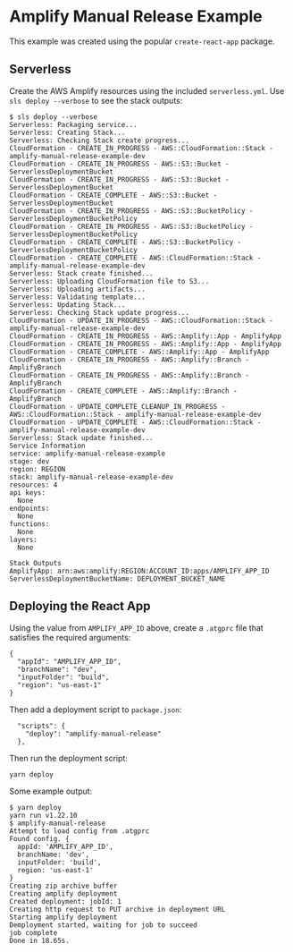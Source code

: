 # Amplify Manual Release Example

This example was created using the popular `create-react-app` package.

## Serverless

Create the AWS Amplify resources using the included `serverless.yml`.  Use `sls deploy --verbose` to see the stack outputs:

```
$ sls deploy --verbose
Serverless: Packaging service...
Serverless: Creating Stack...
Serverless: Checking Stack create progress...
CloudFormation - CREATE_IN_PROGRESS - AWS::CloudFormation::Stack - amplify-manual-release-example-dev
CloudFormation - CREATE_IN_PROGRESS - AWS::S3::Bucket - ServerlessDeploymentBucket
CloudFormation - CREATE_IN_PROGRESS - AWS::S3::Bucket - ServerlessDeploymentBucket
CloudFormation - CREATE_COMPLETE - AWS::S3::Bucket - ServerlessDeploymentBucket
CloudFormation - CREATE_IN_PROGRESS - AWS::S3::BucketPolicy - ServerlessDeploymentBucketPolicy
CloudFormation - CREATE_IN_PROGRESS - AWS::S3::BucketPolicy - ServerlessDeploymentBucketPolicy
CloudFormation - CREATE_COMPLETE - AWS::S3::BucketPolicy - ServerlessDeploymentBucketPolicy
CloudFormation - CREATE_COMPLETE - AWS::CloudFormation::Stack - amplify-manual-release-example-dev
Serverless: Stack create finished...
Serverless: Uploading CloudFormation file to S3...
Serverless: Uploading artifacts...
Serverless: Validating template...
Serverless: Updating Stack...
Serverless: Checking Stack update progress...
CloudFormation - UPDATE_IN_PROGRESS - AWS::CloudFormation::Stack - amplify-manual-release-example-dev
CloudFormation - CREATE_IN_PROGRESS - AWS::Amplify::App - AmplifyApp
CloudFormation - CREATE_IN_PROGRESS - AWS::Amplify::App - AmplifyApp
CloudFormation - CREATE_COMPLETE - AWS::Amplify::App - AmplifyApp
CloudFormation - CREATE_IN_PROGRESS - AWS::Amplify::Branch - AmplifyBranch
CloudFormation - CREATE_IN_PROGRESS - AWS::Amplify::Branch - AmplifyBranch
CloudFormation - CREATE_COMPLETE - AWS::Amplify::Branch - AmplifyBranch
CloudFormation - UPDATE_COMPLETE_CLEANUP_IN_PROGRESS - AWS::CloudFormation::Stack - amplify-manual-release-example-dev
CloudFormation - UPDATE_COMPLETE - AWS::CloudFormation::Stack - amplify-manual-release-example-dev
Serverless: Stack update finished...
Service Information
service: amplify-manual-release-example
stage: dev
region: REGION
stack: amplify-manual-release-example-dev
resources: 4
api keys:
  None
endpoints:
  None
functions:
  None
layers:
  None

Stack Outputs
AmplifyApp: arn:aws:amplify:REGION:ACCOUNT_ID:apps/AMPLIFY_APP_ID
ServerlessDeploymentBucketName: DEPLOYMENT_BUCKET_NAME
```

## Deploying the React App

Using the value from `AMPLIFY_APP_ID` above, create a `.atgprc` file that satisfies the required arguments:

```
{
  "appId": "AMPLIFY_APP_ID",
  "branchName": "dev",
  "inputFolder": "build",
  "region": "us-east-1"
}
```

Then add a deployment script to `package.json`:

```
  "scripts": {
    "deploy": "amplify-manual-release"
  },

```

Then run the deployment script:

```
yarn deploy
```

Some example output:

```
$ yarn deploy
yarn run v1.22.10
$ amplify-manual-release
Attempt to load config from .atgprc
Found config. {
  appId: 'AMPLIFY_APP_ID',
  branchName: 'dev',
  inputFolder: 'build',
  region: 'us-east-1'
}
Creating zip archive buffer
Creating amplify deployment
Created deployment: jobId: 1
Creating http request to PUT archive in deployment URL
Starting amplify deployment
Demployment started, waiting for job to succeed
job complete
Done in 18.65s.
```
